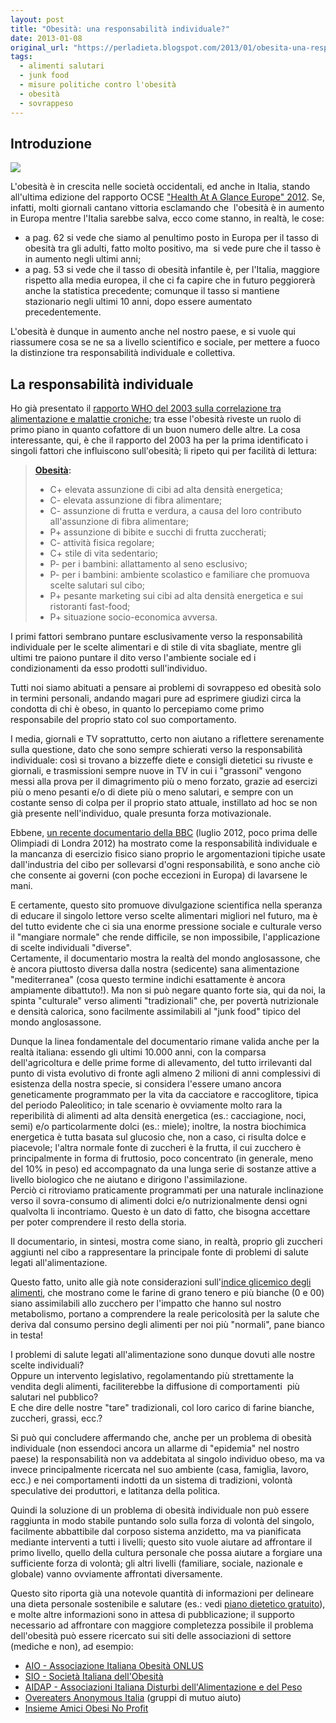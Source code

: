 ```yaml
---
layout: post
title: "Obesità: una responsabilità individuale?"
date: 2013-01-08
original_url: "https://perladieta.blogspot.com/2013/01/obesita-una-responsabilita-individuale.html"
tags:
  - alimenti salutari
  - junk food
  - misure politiche contro l'obesità
  - obesità
  - sovrappeso
---
```


Introduzione
------------

[![](/perladieta/assets/65389cc71e956b9c.png)](https://blogger.googleusercontent.com/img/b/R29vZ2xl/AVvXsEjNreTfi3Ow9bjEJvCdEmNEkjKO9EVimgkPQhUaI6TXNNUP7fWcRcjBgwm4USCPQOvpUg3sRUY0LZRSdasSdCNb0suOUmJqc7KZxMbL2m5PyP41A07yZh7NryM4uA_Xn9B5hqXjvxri-WA/s1600/HealthAtAGlanceEurope2012.png)

L'obesità è in crescita nelle società occidentali, ed anche in Italia, stando all'ultima edizione del rapporto OCSE ["Health At A Glance Europe" 2012](http://www.oecd.org/health/healthataglanceeurope.htm). Se, infatti, molti giornali cantano vittoria esclamando che  l'obesità è in aumento in Europa mentre l'Italia sarebbe salva, ecco come stanno, in realtà, le cose:

* a pag. 62 si vede che siamo al penultimo posto in Europa per il tasso di obesità tra gli adulti, fatto molto positivo, ma  si vede pure che il tasso è in aumento negli ultimi anni;
* a pag. 53 si vede che il tasso di obesità infantile è, per l'Italia, maggiore rispetto alla media europea, il che ci fa capire che in futuro peggiorerà anche la statistica precedente; comunque il tasso si mantiene stazionario negli ultimi 10 anni, dopo essere aumentato precedentemente.

L'obesità è dunque in aumento anche nel nostro paese, e si vuole qui riassumere cosa se ne sa a livello scientifico e sociale, per mettere a fuoco la distinzione tra responsabilità individuale e collettiva.

La responsabilità individuale
-----------------------------

Ho già presentato il [rapporto WHO del 2003 sulla correlazione tra alimentazione e malattie croniche](http://perladieta.blogspot.com/2012/01/alimentazione-e-prevenzione-di-malattie.html); tra esse l'obesità riveste un ruolo di primo piano in quanto cofattore di un buon numero delle altre. La cosa interessante, qui, è che il rapporto del 2003 ha per la prima identificato i singoli fattori che influiscono sull'obesità; li ripeto qui per facilità di lettura:

> **[Obesità](http://it.wikipedia.org/wiki/Obesit%C3%A0):**
>
> * C+ elevata assunzione di cibi ad alta densità energetica;
> * C- elevata assunzione di fibra alimentare;
> * C- assunzione di frutta e verdura, a causa del loro contributo all'assunzione di fibra alimentare;
> * P+ assunzione di bibite e succhi di frutta zuccherati;
> * C- attività fisica regolare;
> * C+ stile di vita sedentario;
> * P- per i bambini: allattamento al seno esclusivo;
> * P- per i bambini: ambiente scolastico e familiare che promuova scelte salutari sul cibo;
> * P+ pesante marketing sui cibi ad alta densità energetica e sui ristoranti fast-food;
> * P+ situazione socio-economica avversa.

I primi fattori sembrano puntare esclusivamente verso la responsabilità individuale per le scelte alimentari e di stile di vita sbagliate, mentre gli ultimi tre paiono puntare il dito verso l'ambiente sociale ed i condizionamenti da esso prodotti sull'individuo.

Tutti noi siamo abituati a pensare ai problemi di sovrappeso ed obesità solo in termini personali, andando magari pure ad esprimere giudizi circa la condotta di chi è obeso, in quanto lo percepiamo come primo responsabile del proprio stato col suo comportamento.

I media, giornali e TV soprattutto, certo non aiutano a riflettere serenamente sulla questione, dato che sono sempre schierati verso la responsabilità individuale: così si trovano a bizzeffe diete e consigli dietetici su rivuste e giornali, e trasmissioni sempre nuove in TV in cui i "grassoni" vengono messi alla prova per il dimagrimento più o meno forzato, grazie ad esercizi più o meno pesanti e/o di diete più o meno salutari, e sempre con un costante senso di colpa per il proprio stato attuale, instillato ad hoc se non già presente nell'individuo, quale presunta forza motivazionale.

Ebbene, [un recente documentario della BBC](http://perladieta.blogspot.com/2012/11/la-bbc-documenta-nel-2012-i-meccanismi.html) (luglio 2012, poco prima delle Olimpiadi di Londra 2012) ha mostrato come la responsabilità individuale e la mancanza di esercizio fisico siano proprio le argomentazioni tipiche usate dall'industria del cibo per sollevarsi d'ogni responsabilità, e sono anche ciò che consente ai governi (con poche eccezioni in Europa) di lavarsene le mani.

E certamente, questo sito promuove divulgazione scientifica nella speranza di educare il singolo lettore verso scelte alimentari migliori nel futuro, ma è del tutto evidente che ci sia una enorme pressione sociale e culturale verso il "mangiare normale" che rende difficile, se non impossibile, l'applicazione di scelte individuali "diverse".  
Certamente, il documentario mostra la realtà del mondo anglosassone, che è ancora piuttosto diversa dalla nostra (sedicente) sana alimentazione "mediterranea" (cosa questo termine indichi esattamente è ancora ampiamente dibattuto!). Ma non si può negare quanto forte sia, qui da noi, la spinta "culturale" verso alimenti "tradizionali" che, per povertà nutrizionale e densità calorica, sono facilmente assimilabili al "junk food" tipico del mondo anglosassone.  
  
Dunque la linea fondamentale del documentario rimane valida anche per la realtà italiana: essendo gli ultimi 10.000 anni, con la comparsa dell'agricoltura e delle prime forme di allevamento, del tutto irrilevanti dal punto di vista evolutivo di fronte agli almeno 2 milioni di anni complessivi di esistenza della nostra specie, si considera l'essere umano ancora geneticamente programmato per la vita da cacciatore e raccoglitore, tipica del periodo Paleolitico; in tale scenario è ovviamente molto rara la reperibilità di alimenti ad alta densità energetica (es.: cacciagione, noci, semi) e/o particolarmente dolci (es.: miele); inoltre, la nostra biochimica energetica è tutta basata sul glucosio che, non a caso, ci risulta dolce e piacevole; l'altra normale fonte di zuccheri è la frutta, il cui zucchero è principalmente in forma di fruttosio, poco concentrato (in generale, meno del 10% in peso) ed accompagnato da una lunga serie di sostanze attive a livello biologico che ne aiutano e dirigono l'assimilazione.  
Perciò ci ritroviamo praticamente programmati per una naturale inclinazione verso il sovra-consumo di alimenti dolci e/o nutrizionalmente densi ogni qualvolta li incontriamo. Questo è un dato di fatto, che bisogna accettare per poter comprendere il resto della storia.  
  
Il documentario, in sintesi, mostra come siano, in realtà, proprio gli zuccheri aggiunti nel cibo a rappresentare la principale fonte di problemi di salute legati all'alimentazione.  
  
Questo fatto, unito alle già note considerazioni sull'[indice glicemico degli alimenti](http://perladieta.blogspot.com/2012/01/lindice-glicemico-dei-carboidrati.html), che mostrano come le farine di grano tenero e più bianche (0 e 00) siano assimilabili allo zucchero per l'impatto che hanno sul nostro metabolismo, portano a comprendere la reale pericolosità per la salute che deriva dal consumo persino degli alimenti per noi più "normali", pane bianco in testa!  
  
I problemi di salute legati all'alimentazione sono dunque dovuti alle nostre scelte individuali?  
Oppure un intervento legislativo, regolamentando più strettamente la vendita degli alimenti, faciliterebbe la diffusione di comportamenti  più salutari nel pubblico?  
E che dire delle nostre "tare" tradizionali, col loro carico di farine bianche, zuccheri, grassi, ecc.?

Si può qui concludere affermando che, anche per un problema di obesità individuale (non essendoci ancora un allarme di "epidemia" nel nostro paese) la responsabilità non va addebitata al singolo individuo obeso, ma va invece principalmente ricercata nel suo ambiente (casa, famiglia, lavoro, ecc.) e nei comportamenti indotti da un sistema di tradizioni, volontà speculative dei produttori, e latitanza della politica.  
  
Quindi la soluzione di un problema di obesità individuale non può essere raggiunta in modo stabile puntando solo sulla forza di volontà del singolo, facilmente abbattibile dal corposo sistema anzidetto, ma va pianificata mediante interventi a tutti i livelli; questo sito vuole aiutare ad affrontare il primo livello, quello della cultura personale che possa aiutare a forgiare una sufficiente forza di volontà; gli altri livelli (familiare, sociale, nazionale e globale) vanno ovviamente affrontati diversamente.  
  
Questo sito riporta già una notevole quantità di informazioni per delineare una dieta personale sostenibile e salutare (es.: vedi [piano dietetico gratuito](http://perladieta.blogspot.com/2012/07/piano-dietetico-personalizzato.html)), e molte altre informazioni sono in attesa di pubblicazione; il supporto necessario ad affrontare con maggiore completezza possibile il problema dell'obesità può essere ricercato sui siti delle associazioni di settore (mediche e non), ad esempio:  
  

* [AIO - Associazione Italiana Obesità ONLUS](http://www.associazioneitalianaobesita.it/)
* [SIO - Società Italiana dell'Obesità](http://www.sio-obesita.org/)
* [AIDAP - Associazioni Italiana Disturbi dell'Alimentazione e del Peso](http://www.positivepress.net/AIDAP)
* [Overeaters Anonymous Italia](http://www.overeatersanonymous.it/go/) (gruppi di mutuo aiuto)
* [Insieme Amici Obesi No Profit](http://www.amiciobesi.it/)
